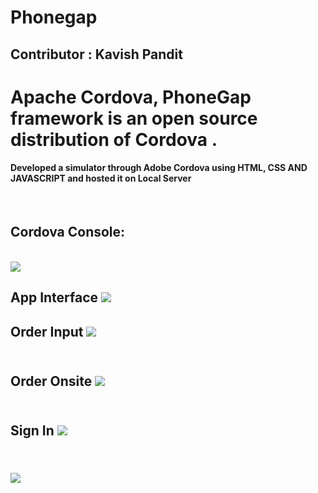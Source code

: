 # Phonegap
## Contributor : Kavish Pandit 
<H1>Apache Cordova, PhoneGap framework is an open source distribution of Cordova .
<br>
<h4>Developed a simulator through Adobe Cordova using HTML, CSS AND JAVASCRIPT and hosted it on Local Server</h4>
<br>
<h2>Cordova Console:</h2>
<br>
<img src="https://github.com/beastgetssavvy13/phonegap/blob/master/sample%20raw/2.JPG"/>
</br>
<h2>App Interface
<img src="https://github.com/beastgetssavvy13/phonegap/blob/master/sample%20raw/1.JPG"/>
</br>
<h2>Order Input
<img src="https://github.com/beastgetssavvy13/phonegap/blob/master/sample%20raw/6.JPG"/>
</br>
<br>
<h2>Order Onsite
<img src="https://github.com/beastgetssavvy13/phonegap/blob/master/sample%20raw/3.JPG"/>
</br>
<br>
<h2>Sign In
<img src="https://github.com/beastgetssavvy13/phonegap/blob/master/sample%20raw/4.JPG"/>
</br>
<br>
<h2>
<img src="https://github.com/beastgetssavvy13/phonegap/blob/master/sample%20raw/5.JPG"/>
</br>


